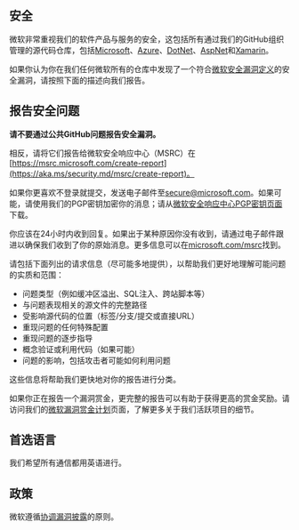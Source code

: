 <!-- BEGIN MICROSOFT SECURITY.MD V0.0.9 BLOCK -->

## 安全

微软非常重视我们的软件产品与服务的安全，这包括所有通过我们的GitHub组织管理的源代码仓库，包括[Microsoft](https://github.com/Microsoft)、[Azure](https://github.com/Azure)、[DotNet](https://github.com/dotnet)、[AspNet](https://github.com/aspnet)和[Xamarin](https://github.com/xamarin)。

如果你认为你在我们任何微软所有的仓库中发现了一个符合[微软安全漏洞定义](https://aka.ms/security.md/definition)的安全漏洞，请按照下面的描述向我们报告。

## 报告安全问题

**请不要通过公共GitHub问题报告安全漏洞。**

相反，请将它们报告给微软安全响应中心（MSRC）在[https://msrc.microsoft.com/create-report](https://aka.ms/security.md/msrc/create-report)。

如果你更喜欢不登录就提交，发送电子邮件至[secure@microsoft.com](mailto:secure@microsoft.com)。如果可能，请使用我们的PGP密钥加密你的消息；请从[微软安全响应中心PGP密钥页面](https://aka.ms/security.md/msrc/pgp)下载。

你应该在24小时内收到回复。如果出于某种原因你没有收到，请通过电子邮件跟进以确保我们收到了你的原始消息。更多信息可以在[microsoft.com/msrc](https://www.microsoft.com/msrc)找到。

请包括下面列出的请求信息（尽可能多地提供），以帮助我们更好地理解可能问题的实质和范围：

* 问题类型（例如缓冲区溢出、SQL注入、跨站脚本等）
* 与问题表现相关的源文件的完整路径
* 受影响源代码的位置（标签/分支/提交或直接URL）
* 重现问题的任何特殊配置
* 重现问题的逐步指导
* 概念验证或利用代码（如果可能）
* 问题的影响，包括攻击者可能如何利用问题

这些信息将帮助我们更快地对你的报告进行分类。

如果你正在报告一个漏洞赏金，更完整的报告可以有助于获得更高的赏金奖励。请访问我们的[微软漏洞赏金计划](https://aka.ms/security.md/msrc/bounty)页面，了解更多关于我们活跃项目的细节。

## 首选语言

我们希望所有通信都用英语进行。

## 政策

微软遵循[协调漏洞披露](https://aka.ms/security.md/cvd)的原则。

<!-- END MICROSOFT SECURITY.MD BLOCK -->

